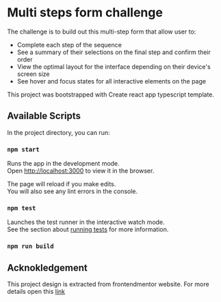 # Multi steps form challenge
The challenge is to build out this multi-step form that allow user to:

+ Complete each step of the sequence
+ See a summary of their selections on the final step and confirm their order
+ View the optimal layout for the interface depending on their device's screen size
+ See hover and focus states for all interactive elements on the page

This project was bootstrapped with Create react app typescript template.

## Available Scripts

In the project directory, you can run:

### `npm start`

Runs the app in the development mode.\
Open [http://localhost:3000](http://localhost:3000) to view it in the browser.

The page will reload if you make edits.\
You will also see any lint errors in the console.

### `npm test`

Launches the test runner in the interactive watch mode.\
See the section about [running tests](https://facebook.github.io/create-react-app/docs/running-tests) for more information.

### `npm run build`


## Acknokledgement

This project design is extracted from frontendmentor website. For more details open this [link](https://www.frontendmentor.io/challenges/multistep-form-YVAnSdqQBJ)
